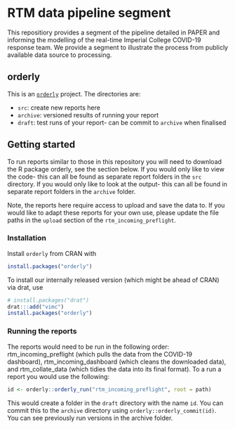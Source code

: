 # RTM data pipeline segment

This repositiory provides a segment of the pipeline detailed in PAPER and informing the modelling of the real-time Imperial College COVID-19 response team. We provide a segment to illustrate the process from publicly available data source to processing. 

## orderly

This is an [`orderly`](https://github.com/vimc/orderly) project.  The directories are:

* `src`: create new reports here
* `archive`: versioned results of running your report
* `draft`: test runs of your report- can be commit to `archive` when finalised

## Getting started

To run reports similar to those in this repository you will need to download the R package orderly, see the section below. If you would only like to view the code- this can all be found as separate report folders in the `src` directory. If you would only like to look at the output- this can all be found in separate report folders in the `archive` folder. 

Note, the reports here require access to upload and save the data to. If you would like to adapt these reports for your own use, please update the file paths in the `upload` section of the `rtm_incoming_preflight`.

### Installation

Install `orderly` from CRAN with

```r
install.packages("orderly")
```

To install our internally released version (which might be ahead of CRAN) via drat, use

```r
# install.packages("drat")
drat:::add("vimc")
install.packages("orderly")
```

### Running the reports

The reports would need to be run in the following order: rtm_incoming_preflight (which pulls the data from the COVID-19 dashboard), rtm_incoming_dashboard (which cleans the downloaded data), and rtm_collate_data (which tidies the data into its final format). To a run a report you would use the following:

```r
id <- orderly::orderly_run("rtm_incoming_preflight", root = path)
```
This would create a folder in the `draft` directory with the name `id`. You can commit this to the `archive` directory using `orderly::orderly_commit(id)`. You can see previously run versions in the archive folder.
